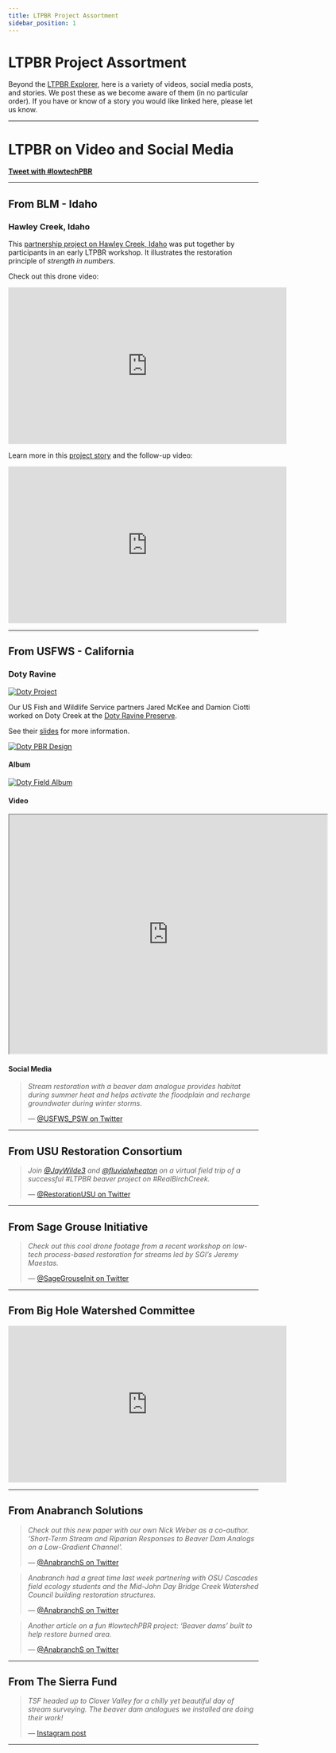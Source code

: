 ```yaml
---
title: LTPBR Project Assortment
sidebar_position: 1
---
```


# LTPBR Project Assortment

Beyond the [LTPBR Explorer](http://bdaexplorer.com), here is a variety of videos, social media posts, and stories. We post these as we become aware of them (in no particular order). If you have or know of a story you would like linked here, please let us know.

---

# LTPBR on Video and Social Media

[**Tweet with #lowtechPBR**](https://twitter.com/intent/tweet?button_hashtag=lowtechPBR)  

---

## From BLM - Idaho

### Hawley Creek, Idaho

This [partnership project on Hawley Creek, Idaho](https://www.partnersinthesage.com/blog/blm-hawley-creek-restored) was put together by participants in an early LTPBR workshop. It illustrates the restoration principle of *strength in numbers*.  

Check out this drone video:  

<iframe width="560" height="315" src="https://www.youtube.com/embed/zkoUP81e4ps" frameborder="0" allowfullscreen></iframe>

Learn more in this [project story](https://www.partnersinthesage.com/blog/blm-hawley-creek-restored) and the follow-up video:  

<iframe width="560" height="315" src="https://www.youtube.com/embed/Et0LlSoYooA" frameborder="0" allowfullscreen></iframe>

---

## From USFWS - California

### Doty Ravine

[![Doty Project](/img/pics/casestudies/dotie.png)](https://s3-us-west-2.amazonaws.com/etalweb.joewheaton.org/Workshops/CheapCheerful/2018/NRCS/Nevada/SRF+2018+-+McKee_small.pdf)

Our US Fish and Wildlife Service partners Jared McKee and Damion Ciotti worked on Doty Creek at the [Doty Ravine Preserve](http://cvhe.org/projects/doty-ravine-preserve).

See their [slides](https://ecologicalstreamrestoration.files.wordpress.com/2018/10/ciotti_-doty-ravine-design.pdf) for more information.

[![Doty PBR Design](/img/pics/casestudies/Doty_PBR_Design.png)](https://ecologicalstreamrestoration.files.wordpress.com/2018/10/ciotti_-doty-ravine-design.pdf)

#### Album

[![Doty Field Album](/img/pics/casestudies/Dotie_FieldAlbum.png)](https://photos.app.goo.gl/j9kCCwv48aWY3uiH9)

#### Video

<iframe src="https://drive.google.com/file/d/1MBEOawqWXZH0RkON5U0M6qnOTQT7qBHz/preview" width="640" height="480"></iframe>

#### Social Media

> *Stream restoration with a beaver dam analogue provides habitat during summer heat and helps activate the floodplain and recharge groundwater during winter storms.*  
>
> — [@USFWS_PSW on Twitter](https://twitter.com/USFWS_PSW/status/981953383086149632)

---

## From USU Restoration Consortium

> *Join [@JayWilde3](https://twitter.com/JayWilde3) and [@fluvialwheaton](https://twitter.com/fluvialwheaton) on a virtual field trip of a successful #LTPBR beaver project on #RealBirchCreek.*  
>
> — [@RestorationUSU on Twitter](https://twitter.com/RestorationUSU/status/1307003842504962048)

---

## From Sage Grouse Initiative

> *Check out this cool drone footage from a recent workshop on low-tech process-based restoration for streams led by SGI’s Jeremy Maestas.*  
>
> — [@SageGrouseInit on Twitter](https://twitter.com/SageGrouseInit/status/1156607599917355009)

---

## From Big Hole Watershed Committee

<iframe width="560" height="315" src="https://www.youtube.com/embed/UG8YWqSHF88" frameborder="0" allowfullscreen></iframe>

---

## From Anabranch Solutions

> *Check out this new paper with our own Nick Weber as a co-author. ‘Short-Term Stream and Riparian Responses to Beaver Dam Analogs on a Low-Gradient Channel’.*  
>
> — [@AnabranchS on Twitter](https://twitter.com/AnabranchS/status/1228005418862989313)

> *Anabranch had a great time last week partnering with OSU Cascades field ecology students and the Mid-John Day Bridge Creek Watershed Council building restoration structures.*  
>
> — [@AnabranchS on Twitter](https://twitter.com/AnabranchS/status/1174268478209056769)

> *Another article on a fun #lowtechPBR project: ‘Beaver dams’ built to help restore burned area.*  
>
> — [@AnabranchS on Twitter](https://twitter.com/AnabranchS/status/1130865724010795009)

---

## From The Sierra Fund

> *TSF headed up to Clover Valley for a chilly yet beautiful day of stream surveying. The beaver dam analogues we installed are doing their work!*  
>
> — [Instagram post](https://www.instagram.com/p/B8hzEjWBvVC/)

---

